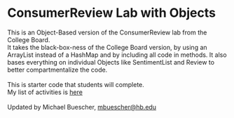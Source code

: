 # ConsumerReview Lab with Objects
This is an Object-Based version of the ConsumerReview lab from the College Board.\
It takes the black-box-ness of the College Board version, by using an ArrayList instead of a HashMap and by including all code in methods. It also bases everything on individual Objects like SentimentList and Review to better compartmentalize the code.\
\
This is starter code that students will complete. \
My list of activities is <a href="https://docs.google.com/document/d/16WpkOqSf3-6WR9vLl8oqlHNyLfSD2UaoFm2Jr_bm4BI/edit?usp=sharing" target="_blank">here</a>\
\
Updated by Michael Buescher, mbuescher@hb.edu
